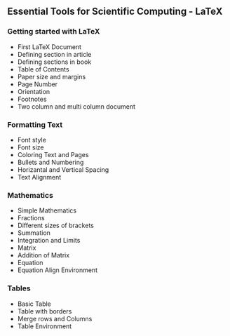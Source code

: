 ## Essential Tools for Scientific Computing - LaTeX

### Getting started with LaTeX
- First LaTeX Document
- Defining section in article
- Defining sections in book
- Table of Contents
- Paper size and margins
- Page Number
- Orientation
- Footnotes
- Two column and multi column document

### Formatting Text
- Font style
- Font size
- Coloring Text and Pages
- Bullets and Numbering
- Horizantal and Vertical Spacing
- Text Alignment

### Mathematics
- Simple Mathematics
- Fractions
- Different sizes of brackets
- Summation
- Integration and Limits
- Matrix
- Addition of Matrix
- Equation
- Equation Align Environment

### Tables
- Basic Table
- Table with borders
- Merge rows and Columns
- Table Environment
